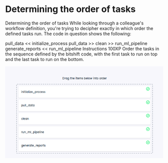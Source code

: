# Determining the order of tasks

Determining the order of tasks
While looking through a colleague's workflow definition, you're trying to decipher exactly in which order the defined tasks run. The code in question shows the following:

pull_data << initialize_process
pull_data >> clean >> run_ml_pipeline
generate_reports << run_ml_pipeline
Instructions
100XP
Order the tasks in the sequence defined by the bitshift code, with the first task to run on top and the last task to run on the bottom.

![alt text](image.png)